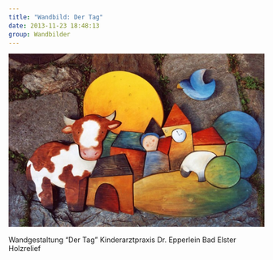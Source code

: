```yaml
---
title: "Wandbild: Der Tag"
date: 2013-11-23 18:48:13
group: Wandbilder
---
```

![Wandbild: Der Tag](/img/wandbilder/wandbild-der-tag.jpg)

Wandgestaltung “Der Tag” Kinderarztpraxis Dr. Epperlein Bad Elster<br>
Holzrelief
